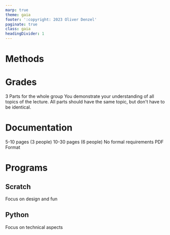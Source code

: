 ```yaml
---
marp: true
theme: gaia
footer: ':copyright: 2023 Oliver Denzel'
paginate: true
class: gaia
headingDivider: 1
---
```

<!-- _paginate: skip -->
<!-- _class: gaia lead -->
# Methods

# Grades
3 Parts for the whole group
You demonstrate your understanding of all topics of the lecture.
All parts should have the same topic, but don't have to be identical.

# Documentation
5-10 pages (3 people)
10-30 pages (6 people)
No formal requirements
PDF Format

# Programs
## Scratch
Focus on design and fun
## Python
Focus on technical aspects
